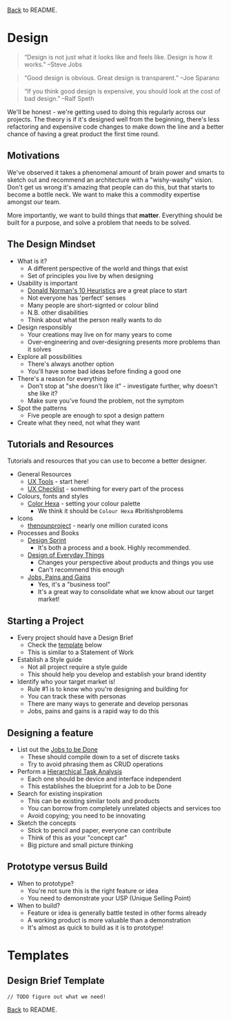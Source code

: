 [Back](../README.md) to README.  

# Design

> “Design is not just what it looks like and feels like. Design is how it works.” –Steve Jobs

> “Good design is obvious. Great design is transparent.” –Joe Sparano

> “If you think good design is expensive, you should look at the cost of bad design.” –Ralf Speth

We'll be honest - we're getting used to doing this regularly across our projects. The theory is if it's designed well from the beginning, there's less refactoring and expensive code changes to make down the line and a better chance of having a great product the first time round.

## Motivations

We've observed it takes a phenomenal amount of brain power and smarts to sketch out and recommend an architecture with a "wishy-washy" vision. Don't get us wrong it's amazing that people can do this, but that starts to become a bottle neck. We want to make this a commodity expertise amongst our team.

More importantly, we want to build things that __matter__. Everything should be built for a purpose, and solve a problem that needs to be solved.

## The Design Mindset

- What is it?
  - A different perspective of the world and things that exist
  - Set of principles you live by when designing
- Usability is important
  - [Donald Norman's 10 Heuristics](https://www.nngroup.com/articles/ten-usability-heuristics/) are a great place to start
  - Not everyone has 'perfect' senses
  - Many people are short-signted or colour blind
  - N.B. other disabilities
  - Think about what the person really wants to do
- Design responsibly
  - Your creations may live on for many years to come
  - Over-engineering and over-designing presents more problems than it solves
- Explore all possibilities
  - There's always another option
  - You'll have some bad ideas before finding a good one
- There's a reason for everything
  - Don't stop at "she doesn't like it" - investigate further, why doesn't she like it?
  - Make sure you've found the problem, not the symptom
- Spot the patterns
  - Five people are enough to spot a design pattern
- Create what they need, not what they want

## Tutorials and Resources
Tutorials and resources that you can use to become a better designer.  

- General Resources
  - [UX Tools](https://uxtools.co) - start here!
  - [UX Checklist](https://uxchecklist.github.io/) - something for every part of the process
- Colours, fonts and styles
  - [Color Hexa](http://www.colorhexa.com/87ceeb) - setting your colour palette
    - We think it should be `Colour Hexa` #britishproblems
- Icons
  - [thenounproject](https://thenounproject.com/) - nearly one million curated icons
- Processes and Books
  - [Design Sprint](http://www.gv.com/sprint/)
    - It's both a process and a book. Highly recommended.
  - [Design of Everyday Things](https://www.amazon.co.uk/d/Books/Design-Everyday-Things-Donald-Norman/0465050654)
    - Changes your perspective about products and things you use
    - Can't recommend this enough
  - [Jobs, Pains and Gains](http://blog.strategyzer.com/posts/2016/7/20/how-to-capture-customer-jobs-pains-gains-that-arent-subjective)
    - Yes, it's a "business tool"
    - It's a great way to consolidate what we know about our target market!

## Starting a Project

- Every project should have a Design Brief
  - Check the [template](#design-brief-template) below
  - This is similar to a Statement of Work
- Establish a Style guide
  - Not all project require a style guide
  - This should help you develop and establish your brand identity
- Identify who your target market is!
  - Rule #1 is to know who you're designing and building for
  - You can track these with personas
  - There are many ways to generate and develop personas
  - Jobs, pains and gains is a rapid way to do this

## Designing a feature

- List out the [Jobs to be Done](https://jtbd.info/)
  - These should compile down to a set of discrete tasks
  - Try to avoid phrasing them as CRUD operations
- Perform a [Hierarchical Task Analysis](http://www.uxmatters.com/mt/archives/2010/02/hierarchical-task-analysis.php)
  - Each one should be device and interface independent
  - This establishes the blueprint for a Job to be Done
- Search for existing inspiration
  - This can be existing similar tools and products
  - You can borrow from completely unrelated objects and services too
  - Avoid copying; you need to be innovating
- Sketch the concepts
  - Stick to pencil and paper, everyone can contribute
  - Think of this as your "concept car"
  - Big picture and small picture thinking

## Prototype versus Build

- When to prototype?
  - You're not sure this is the right feature or idea
  - You need to demonstrate your USP (Unique Selling Point)
- When to build?
  - Feature or idea is generally battle tested in other forms already
  - A working product is more valuable than a demonstration
  - It's almost as quick to build as it is to prototype!

# Templates

## Design Brief Template

```
// TODO figure out what we need!
```

[Back](../README.md) to README.  
